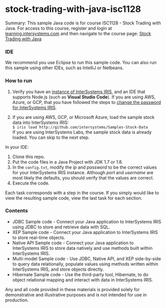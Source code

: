 # stock-trading-with-java-isc1128
Summary: This sample Java code is for course ISC1128 - Stock Trading with Java. 
For access to this course, register and login at [learning.intersystems.com](https://learning.intersystems.com/) and 
then navigate to the course page: [Stock Trading with Java](https://learning.intersystems.com/course/view.php?name=Java%20Financial%20Play)

### IDE

We recommend you use Eclipse to run this sample code. You can also run this sample using other IDEs, such as IntelliJ or Netbeans.

### How to run

1.  Verify you have an [instance of InterSystems IRIS](https://learning.intersystems.com/course/view.php?name=Get%20InterSystems%20IRIS), and an IDE that supports Node.js (such as **Visual Studio Code**). If you are using AWS, Azure, or GCP, that you have followed the steps to [change the password for InterSystems IRIS](https://docs.intersystems.com/irislatest/csp/docbook/DocBook.UI.Page.cls?KEY=ACLOUD#ACLOUD_interact).

2.  If you are using AWS, GCP, or Microsoft Azure, load the sample stock data into InterSystems IRIS:  
    `$ iris load http://github.com/intersystems/Samples-Stock-Data`  
    If you are using InterSystems Labs, the sample stock data is already loaded. You can skip to the next step.

In your IDE:
1. Clone this repo.
2. Put the code files in a Java Project with JDK 1.7 or 1.8.
3. In the `config.txt`, modify the *ip* and *password* to be the correct values for your InterSystems IRIS instance. Although *port* and *username* are most likely the defaults, you should verify that the values are correct.
4. Execute the code.
  
Each task corresponds with a step in the course. If you simply would like to view the resulting sample code, view the last task for each section.

### Contents
* JDBC Sample code - Connect your Java application to InterSystems IRIS using JDBC to store and retrieve data with SQL.
* XEP Sample code - Connect your Java application to InterSystems IRIS to store real-time objects.
* Native API Sample code - Connect your Java application to InterSystems IRIS to store data natively and use methods built within InterSystems IRIS.
* Multi-model Sample code - Use JDBC, Native API, and XEP side-by-side to query data relationally, populate values using methods written within InterSystems IRIS, and store objects directly.
* Hibernate Sample code - Use the third-party tool, Hibernate, to do object relational mapping and interact with data in InterSystems IRIS.

Any and all code provided in these materials is provided solely for demonstrative and illustrative purposes and is not intended for use in production. 